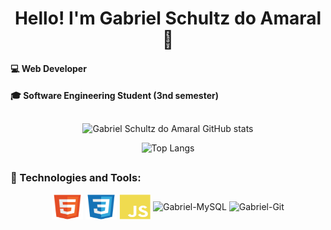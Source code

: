 <div align="center">

# Hello! I'm Gabriel Schultz do Amaral 👋

</div>

<div align="left">

#### 💻 Web Developer

#### 🎓 Software Engineering Student (3nd semester)

</div>

##

<div align="center">

![Gabriel Schultz do Amaral GitHub stats](https://github-readme-stats.vercel.app/api?username=Schult1z&theme=dark&show_icons=true)

![Top Langs](https://github-readme-stats.vercel.app/api/top-langs/?username=Schult1z&layout=compact&theme=dark)

</div>

##

### 🔧 Technologies and Tools:

<div align="center">

<div style="display: inline_block">
  <img align="center" width="50" height="40" alt="Gabriel-HTML5" src="https://raw.githubusercontent.com/devicons/devicon/master/icons/html5/html5-original.svg" />
  <img align="center" width="50" height="40" alt="Gabriel-CSS3" src="https://raw.githubusercontent.com/devicons/devicon/master/icons/css3/css3-original.svg" />
  <img align="center" width="50" height="40" alt="Gabriel-JavaScript" src="https://raw.githubusercontent.com/devicons/devicon/master/icons/javascript/javascript-plain.svg" />
  <img align="center" width="50" height="40" alt="Gabriel-MySQL" src="https://cdn.jsdelivr.net/gh/devicons/devicon/icons/mysql/mysql-original.svg" />
  <img align="center" width="50" height="40" alt="Gabriel-Git" src="https://cdn.jsdelivr.net/gh/devicons/devicon/icons/git/git-original.svg" />
</div>

</div>
